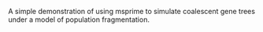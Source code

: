 A simple demonstration of using msprime to simulate coalescent gene trees under
a model of population fragmentation.
